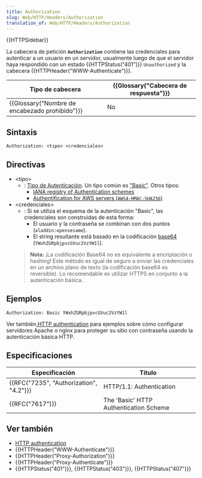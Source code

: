 ```yaml
---
title: Authorization
slug: Web/HTTP/Headers/Authorization
translation_of: Web/HTTP/Headers/Authorization
---
```

{{HTTPSidebar}}

La cabecera de petición **`Authorization`** contiene las credenciales para autenticar a un usuario en un servidor, usualmente luego de que el servidor haya respondido con un estado {{HTTPStatus("401")}} `Unauthorized` y la cabecera {{HTTPHeader("WWW-Authenticate")}}.

| Tipo de cabecera                                             | {{Glossary("Cabecera de respuesta")}} |
| ------------------------------------------------------------ | ------------------------------------------------ |
| {{Glossary("Nombre de encabezado prohibido")}} | No                                               |

## Sintaxis

    Authorization: <tipo> <credenciales>

## Directivas

- \<tipo>
  - : [Tipo de Autenticación](/es/docs/Web/HTTP/Authentication#Authentication_schemes). Un tipo común es ["Basic"](/es/docs/Web/HTTP/Authentication#Basic_authentication_scheme). Otros tipos:
    - [IANA registry of Authentication schemes](http://www.iana.org/assignments/http-authschemes/http-authschemes.xhtml)
    - [Authentification for AWS servers (`AWS4-HMAC-SHA256`)](http://docs.aws.amazon.com/AmazonS3/latest/API/sigv4-auth-using-authorization-header.html)
- \<credenciales>
  - : Si se utiliza el esquema de la autenticación "Basic", las credenciales son construidas de esta forma:
    - El usuario y la contraseña se combinan con dos puntos (`aladdin:opensesame`).
    - El string resultante está basado en la codificación [base64](/es/docs/Web/API/WindowBase64/Base64_encoding_and_decoding) (`YWxhZGRpbjpvcGVuc2VzYW1l`).
  > **Nota:** ¡La codificación Base64 no es equivalente a encriptación o hashing! Este método es igual de seguro a enviar las credenciales en un archivo plano de texto (la codificación base64 es reversible). Lo recomendable es utilizar HTTPS en conjunto a la autenticación básica.

## Ejemplos

    Authorization: Basic YWxhZGRpbjpvcGVuc2VzYW1l

Ver también[ HTTP authentication](/es/docs/Web/HTTP/Authentication) para ejemplos sobre cómo configurar servidores Apache o nginx para proteger su sitio con contraseña usando la autenticación básica HTTP.

## Especificaciones

| Especificación                                       | Título                                 |
| ---------------------------------------------------- | -------------------------------------- |
| {{RFC("7235", "Authorization", "4.2")}} | HTTP/1.1: Authentication               |
| {{RFC("7617")}}                                 | The 'Basic' HTTP Authentication Scheme |

## Ver también

- [HTTP authentication](/es/docs/Web/HTTP/Authentication)
- {{HTTPHeader("WWW-Authenticate")}}
- {{HTTPHeader("Proxy-Authorization")}}
- {{HTTPHeader("Proxy-Authenticate")}}
- {{HTTPStatus("401")}}, {{HTTPStatus("403")}}, {{HTTPStatus("407")}}
